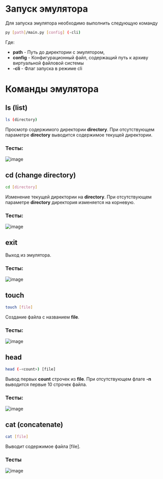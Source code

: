 # Запуск эмулятора

Для запуска эмулятора необходимо выполнить следующую команду

```bash
py [path]/main.py [config] (-cli)
```

Где:

- **path** - Путь до директории с эмулятором,
- **config** - Конфигурационный файл, содержащий путь к архиву виртуальной файловой системы
- **-cli** - Флаг запуска в режиме cli

# Команды эмулятора

## ls (list)

```bash
ls (directory)
```

Просмотр содержимого директории **directory**. При отсутствующем параметре **directory** выводится содержимое текущей директории.

### Тесты:

![image](https://github.com/user-attachments/assets/592e57f8-30af-4dc8-8f1a-47f5eff6e03a)

## cd (change directory)

```bash
cd [directory]
```

Изменение текущей директории на **directory**. При отсутствующем параметре **directory** директория изменяется на корневую.

### Тесты:

![image](https://github.com/user-attachments/assets/003e0991-588d-4efb-90eb-7480dd4efe6a)

## exit

Выход из эмулятора.

### Тесты:

![image](https://github.com/user-attachments/assets/528b7193-9842-460f-b341-93ee711b9902)

## touch

```bash
touch [file]
```

Создание файла с названием **file**.

### Тесты:

![image](https://github.com/user-attachments/assets/4d81129c-45c4-429d-94e7-2dec91567a62)

## head

```bash
head (-<count>) [file]
```

Вывод первых **count** строчек из **file**. При отсутствующем флаге **-n** выводится первые 10 строчек файла.

### Тесты:

![image](https://github.com/user-attachments/assets/4a8bdf7a-c491-439f-a997-d8e4a43fbae1)


## cat (concatenate)

```bash
cat [file]
```

Выводит содержимое файла [file].

### Тесты

![image](https://github.com/user-attachments/assets/469afae2-1afe-4eac-b2da-310a46e19eba)
